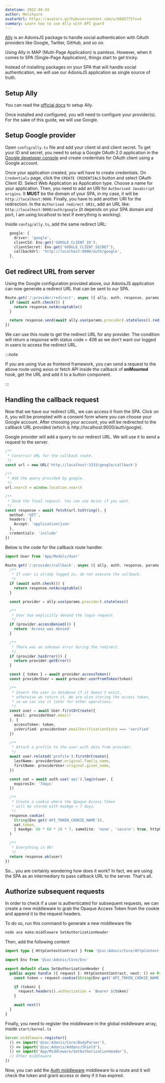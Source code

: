 ```yaml
---
datetime: 2022-04-24
author: Melchyore
avatarUrl: https://avatars.githubusercontent.com/u/6685773?v=4
summary: Learn how to use Ally with API guard
---
```


[Ally](https://github.com/adonisjs/ally) is an AdonisJS package to handle social authentication with OAuth providers like Google, Twitter, GitHub, and so on.

Using Ally in MAP (Multi-Page Application) is painless. However, when it comes to SPA (Single-Page Application), things start to get tricky.

Instead of installing packages on your SPA that will handle social authentication, we will use our AdonisJS application as single source of truth.

## Setup Ally
You can read the [official docs](https://docs.adonisjs.com/guides/auth/social) to setup Ally.

Once installed and configured, you will need to configure your provider(s). For the sake of this guide, we will use Google.

## Setup Google provider
Open `config/ally.ts` file and add your client id and client secret. To get your ID and secret, you need to setup a Google OAuth 2.0 application in the [Google developer console](https://console.developers.google.com/) and create credentials for OAuth client using a Google account.

Once your application created, you will have to create credentials. On `Credentials` page, click the `CREATE CREDENTIALS` button and select OAuth Client ID. Select Web Application as Application type. Choose a name for your application. Then, you need to add an URI for `Authorised JavaScript origins`. It **MUST** be the domain of your SPA, in my case, it will be `http://localhost:9000`. Finally, you have to add another URI for the redirection. In the `Authorised redirect URIs`, add an URL like: `http://localhost:9000/auth/google` (it depends on your SPA domain and port, I am using localhost to test if everything is working).

Inside `config/ally.ts`, add the same redirect URL:
```ts
  google: {
    driver: 'google',
    clientId: Env.get('GOOGLE_CLIENT_ID'),
    clientSecret: Env.get('GOOGLE_CLIENT_SECRET'),
    callbackUrl: 'http://localhost:9000/auth/google',
  },
```

## Get redirect URL from server
Using the Google configuration provided above, our AdonisJS application can now generate a redirect URL that can be sent to our SPA.

```ts
Route.get('/:provider/redirect', async ({ ally, auth, response, params }) => {
  if (await auth.check()) {
    return response.notAcceptable()
  }

  return response.send(await ally.use(params.provider).stateless().redirectUrl())
})
```

We can use this route to get the redirect URL for any provider.
The condition will return a response with status code = 406 as we don't want our logged in users to access the redirect URL.

:::note

If you are using Vue as frontend framework, you can send a request to the above route using axios or fetch API inside the callback of **onMounted** hook, get the URL and add it to a button component.

:::

## Handling the callback request
Now that we have our redirect URL, we can access it from the SPA. Click on it, you will be prompted with a consent form where you can choose your Google account. After choosing your account, you will be redirected to the callback URL provided (which is http://localhost:9000/auth/google).

Google provider will add a query to our redirect URL. We will use it to send a request to the server.

```ts
/**
 * Construct URL for the callback route.
 */
const url = new URL('http://localhost:3333/google/callback')

/**
 * Add the query provided by google.
 */
url.search = window.location.search

/**
 * Send the final request. You can use Axios if you want.
 */
const response = await fetch(url.toString(), {
  method: 'GET',
  headers: {
    Accept: 'application/json'
  },
  credentials: 'include'
})
```

Below is the code for the callback route handler.
```ts
import User from 'App/Models/User'

Route.get('/:provider/callback', async ({ ally, auth, response, params }) => {
  /**
   * If user is alrady logged in, do not execute the callback.
   */
  if (await auth.check()) {
    return response.notAcceptable()
  }

  const provider = ally.use(params.provider).stateless()

  /**
   * User has explicitly denied the login request.
   */
  if (provider.accessDenied()) {
    return 'Access was denied'
  }

  /**
   * There was an unknown error during the redirect.
   */
  if (provider.hasError()) {
    return provider.getError()
  }

  const { token } = await provider.accessToken()
  const providerUser = await provider.userFromToken(token)

  /**
   * Insert the user in database if it doesn't exist,
   * otherwise we return it. We are also storing the access token,
   * so we cas use it later for other operations.
   */
  const user = await User.firstOrCreate({
    email: providerUser.email!
  }, {
    accessToken: token,
    isVerified: providerUser.emailVerificationState === 'verified'
  })

  /**
   * Attach a profile to the user with data from provider.
   */
  await user.related('profile').firstOrCreate({
    lastName: providerUser.original.family_name,
    firstName: providerUser.original.given_name,
  })

  const oat = await auth.use('api').login(user, {
    expiresIn: '7days'
  })

  /**
   * Create a cookie where the Opaque Access Token
   * will be stored with maxAge = 7 days.
   */
  response.cookie(
    String(Env.get('API_TOKEN_COOKIE_NAME')),
    oat.token,
    { maxAge: 60 * 60 * 24 * 7, sameSite: 'none', 'secure': true, httpOnly: true }
  )

  /**
   * Everything is OK!
   */
  return response.ok(user)
})
```

So... you are certainly wondering how does it work? In fact, we are using the SPA as an intermediary to pass callback URL to the server. That's all.

## Authorize subsequent requests
In order to check if a user is authenticated for subsequent requests, we can create a new middleware to grab the Opaque Access Token from the cookie and append it to the request headers.

To do so, run this command to generate a new middleware file

```sh
node ace make:middleware SetAuthorizationHeader
```

Then, add the following content

```ts
import type { HttpContextContract } from '@ioc:Adonis/Core/HttpContext'

import Env from '@ioc:Adonis/Core/Env'

export default class SetAuthorizationHeader {
  public async handle ({ request }: HttpContextContract, next: () => Promise<void>) {
    const token = request.cookie(String(Env.get('API_TOKEN_COOKIE_NAME')))

    if (token) {
      request.headers().authorization = `Bearer ${token}`
    }

    await next()
  }
}
```

Finally, you need to register the middleware in the global middleware array, inside `start/kernel.ts`

```ts
Server.middleware.register([
  () => import('@ioc:Adonis/Core/BodyParser'),
  () => import('@ioc:Adonis/Addons/Shield'),
  () => import('App/Middleware/SetAuthorizationHeader'),
  // Other middleware
])
```

Now, you can add the [Auth middleware](https://docs.adonisjs.com/guides/auth/middleware) middleware to a route and it will check the token and grant access or deny if it has expired.
